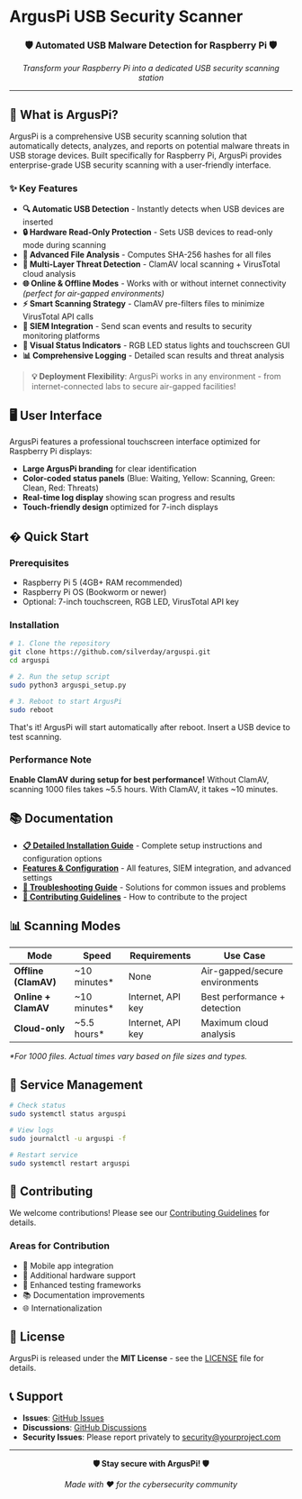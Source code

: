 # ArgusPi USB Security Scanner

<div align="center">
  <h3>🛡️ Automated USB Malware Detection for Raspberry Pi 🛡️</h3>
  <p><em>Transform your Raspberry Pi into a dedicated USB security scanning station</em></p>
</div>

---

## 🎯 What is ArgusPi?

ArgusPi is a comprehensive USB security scanning solution that automatically detects, analyzes, and reports on potential malware threats in USB storage devices. Built specifically for Raspberry Pi, ArgusPi provides enterprise-grade USB security scanning with a user-friendly interface.

### ✨ Key Features

- **🔍 Automatic USB Detection** - Instantly detects when USB devices are inserted
- **🔒 Hardware Read-Only Protection** - Sets USB devices to read-only mode during scanning
- **🧬 Advanced File Analysis** - Computes SHA-256 hashes for all files
- **🦠 Multi-Layer Threat Detection** - ClamAV local scanning + VirusTotal cloud analysis
- **🌐 Online & Offline Modes** - Works with or without internet connectivity _(perfect for air-gapped environments)_
- **⚡ Smart Scanning Strategy** - ClamAV pre-filters files to minimize VirusTotal API calls
- **🔗 SIEM Integration** - Send scan events and results to security monitoring platforms
- **🚦 Visual Status Indicators** - RGB LED status lights and touchscreen GUI
- **📊 Comprehensive Logging** - Detailed scan results and threat analysis

> **💡 Deployment Flexibility**: ArgusPi works in any environment - from internet-connected labs to secure air-gapped facilities!

## 🖥️ User Interface

ArgusPi features a professional touchscreen interface optimized for Raspberry Pi displays:

- **Large ArgusPi branding** for clear identification
- **Color-coded status panels** (Blue: Waiting, Yellow: Scanning, Green: Clean, Red: Threats)
- **Real-time log display** showing scan progress and results
- **Touch-friendly design** optimized for 7-inch displays

## � Quick Start

### Prerequisites

- Raspberry Pi 5 (4GB+ RAM recommended)
- Raspberry Pi OS (Bookworm or newer)
- Optional: 7-inch touchscreen, RGB LED, VirusTotal API key

### Installation

```bash
# 1. Clone the repository
git clone https://github.com/silverday/arguspi.git
cd arguspi

# 2. Run the setup script
sudo python3 arguspi_setup.py

# 3. Reboot to start ArgusPi
sudo reboot
```

That's it! ArgusPi will start automatically after reboot. Insert a USB device to test scanning.

### Performance Note

**Enable ClamAV during setup for best performance!** Without ClamAV, scanning 1000 files takes ~5.5 hours. With ClamAV, it takes ~10 minutes.

## 📚 Documentation

- **[📋 Detailed Installation Guide](INSTALLATION.md)** - Complete setup instructions and configuration options
- **[ Features & Configuration](FEATURES.md)** - All features, SIEM integration, and advanced settings
- **[🐛 Troubleshooting Guide](TROUBLESHOOTING.md)** - Solutions for common issues and problems
- **[🤝 Contributing Guidelines](CONTRIBUTING.md)** - How to contribute to the project

## 📊 Scanning Modes

| Mode                 | Speed         | Requirements      | Use Case                       |
| -------------------- | ------------- | ----------------- | ------------------------------ |
| **Offline (ClamAV)** | ~10 minutes\* | None              | Air-gapped/secure environments |
| **Online + ClamAV**  | ~10 minutes\* | Internet, API key | Best performance + detection   |
| **Cloud-only**       | ~5.5 hours\*  | Internet, API key | Maximum cloud analysis         |

_\*For 1000 files. Actual times vary based on file sizes and types._

## 🔧 Service Management

```bash
# Check status
sudo systemctl status arguspi

# View logs
sudo journalctl -u arguspi -f

# Restart service
sudo systemctl restart arguspi
```

## 🤝 Contributing

We welcome contributions! Please see our [Contributing Guidelines](CONTRIBUTING.md) for details.

### Areas for Contribution

- 📱 Mobile app integration
- 🔌 Additional hardware support
- 🧪 Enhanced testing frameworks
- 📚 Documentation improvements
- 🌐 Internationalization

## 📄 License

ArgusPi is released under the **MIT License** - see the [LICENSE](LICENSE) file for details.

## 📞 Support

- **Issues**: [GitHub Issues](https://github.com/silverday/arguspi/issues)
- **Discussions**: [GitHub Discussions](https://github.com/silverday/arguspi/discussions)
- **Security Issues**: Please report privately to security@yourproject.com

---

<div align="center">
  <p><strong>🛡️ Stay secure with ArgusPi! 🛡️</strong></p>
  <p><em>Made with ❤️ for the cybersecurity community</em></p>
</div>
